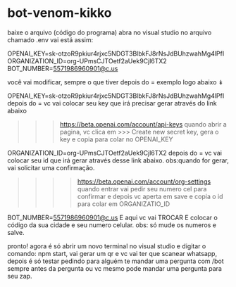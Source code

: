 # bot-venom-kikko
baixe o arquivo (código do programa)
abra no visual studio
no arquivo chamado  .env  vai está assim: 

OPENAI_KEY=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
ORGANIZATION_ID=org-UPmsCJTOetf2aUek9Cjl6TX2
BOT_NUMBER=5571986960901@c.us


você vai modificar, sempre o que tiver depois do =
exemplo logo abaixo ↡

OPENAI_KEY=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
depois do = vc vai colocar seu key que irá precisar gerar através do link abaixo
>>> https://beta.openai.com/account/api-keys
quando abrir a pagina, vc clica em >>> Create new secret key, gera o key e copia para colar no OPENAI_KEY


ORGANIZATION_ID=org-UPmsCJTOetf2aUek9Cjl6TX2
depois do = vc vai colocar seu id que irá gerar através desse link abaixo. obs:quando for gerar, vai solicitar uma confirmação.
>>>> https://beta.openai.com/account/org-settings
quando entrar vai pedir seu numero cel para confirmar e depois vc aperta em save e copia o id para colar em ORGANIZATIO_ID



BOT_NUMBER=5571986960901@c.us  E aqui vc vai TROCAR E colocar o código da sua cidade e seu numero celular. obs: só mude os numeros e salve.

pronto! agora é só abrir um novo terminal no visual studio e digitar o comando: npm start, vai gerar um qr e vc vai ter que scanear
whatsapp, depois é só testar pedindo para alguém te mandar uma pergunta com /bot  sempre antes da pergunta ou vc mesmo pode mandar 
uma pergunta para seu zap.
